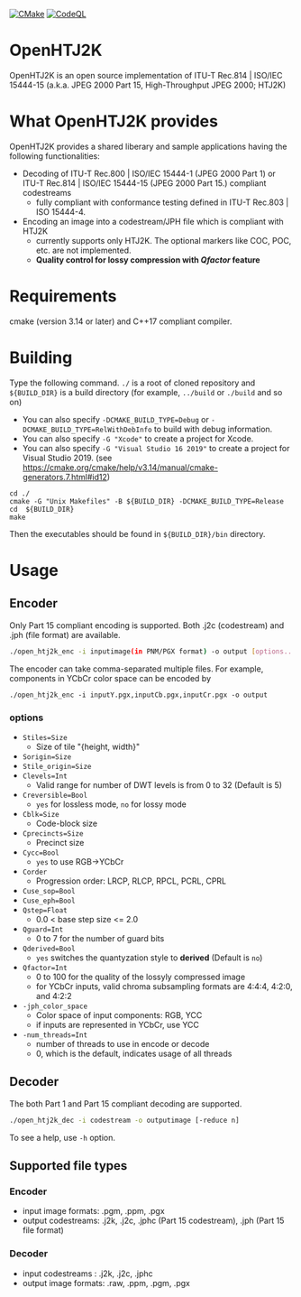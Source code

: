 [![CMake](https://github.com/osamu620/OpenHTJ2K/actions/workflows/cmake.yml/badge.svg?branch=main)](https://github.com/osamu620/OpenHTJ2K/actions/workflows/cmake.yml)
[![CodeQL](https://github.com/osamu620/OpenHTJ2K/actions/workflows/codeql-analysis.yml/badge.svg)](https://github.com/osamu620/OpenHTJ2K/actions/workflows/codeql-analysis.yml)
# OpenHTJ2K
OpenHTJ2K is an open source implementation of ITU-T Rec.814 | ISO/IEC 15444-15 (a.k.a. JPEG 2000 Part 15, High-Throughput JPEG 2000; HTJ2K)

# What OpenHTJ2K provides
OpenHTJ2K provides a shared liberary and sample applications having the following functionalities:
- Decoding of ITU-T Rec.800 | ISO/IEC 15444-1 (JPEG 2000 Part 1) or ITU-T Rec.814 | ISO/IEC 15444-15 (JPEG 2000 Part 15.) compliant codestreams
  - fully compliant with conformance testing defined in ITU-T Rec.803 | ISO 15444-4.
- Encoding an image into a codestream/JPH file which is compliant with HTJ2K
  - currently supports only HTJ2K. The optional markers like COC, POC, etc. are not implemented.
  - **Quality control for lossy compression with ***Qfactor*** feature** 

# Requirements
cmake (version 3.14 or later) and C++17 compliant compiler.

# Building
Type the following command. `./` is a root of cloned repository and `${BUILD_DIR}` is a build directory (for example, `../build` or `./build` and so on)

- You can also specify `-DCMAKE_BUILD_TYPE=Debug` or `-DCMAKE_BUILD_TYPE=RelWithDebInfo` to build with debug information.
- You can also specify `-G "Xcode"` to create a project for Xcode.
- You can also specify `-G "Visual Studio 16 2019"` to create a project for Visual Studio 2019.
(see https://cmake.org/cmake/help/v3.14/manual/cmake-generators.7.html#id12)

```
cd ./
cmake -G "Unix Makefiles" -B ${BUILD_DIR} -DCMAKE_BUILD_TYPE=Release
cd  ${BUILD_DIR}
make
```

Then the executables should be found in `${BUILD_DIR}/bin` directory.

# Usage
## Encoder
Only Part 15 compliant encoding is supported. Both .j2c (codestream) and .jph (file format) are available. 
```bash
./open_htj2k_enc -i inputimage(in PNM/PGX format) -o output [options...]
```
The encoder can take comma-separated multiple files. For example, components in YCbCr color space can be encoded by
```
./open_htj2k_enc -i inputY.pgx,inputCb.pgx,inputCr.pgx -o output 
```

### options
- `Stiles=Size`
  - Size of tile "{height, width}"
- `Sorigin=Size`
- `Stile_origin=Size`
- `Clevels=Int`
  - Valid range for number of DWT levels is from 0 to 32 (Default is 5)
- `Creversible=Bool`
  - `yes` for lossless mode, `no` for lossy mode
- `Cblk=Size`
  - Code-block size
- `Cprecincts=Size`
  - Precinct size
- `Cycc=Bool`
  - `yes` to use RGB->YCbCr
- `Corder`
  - Progression order: LRCP, RLCP, RPCL, PCRL, CPRL
- `Cuse_sop=Bool`
- `Cuse_eph=Bool`
- `Qstep=Float`
  - 0.0 < base step size <= 2.0
- `Qguard=Int`
  - 0 to 7 for the number of guard bits 
- `Qderived=Bool`
  - `yes` switches the quantyzation style to **derived** (Default is `no`)
- `Qfactor=Int`
  - 0 to 100 for the quality of the lossyly compressed image
  - for YCbCr inputs, valid chroma subsampling formats are 4:4:4, 4:2:0, and 4:2:2
- `-jph_color_space`
  - Color space of input components: RGB, YCC
  - if inputs are represented in YCbCr, use YCC
- `-num_threads=Int`
  - number of threads to use in encode or decode
  - 0, which is the default, indicates usage of all threads

## Decoder
The both Part 1 and Part 15 compliant decoding are supported.
```bash
./open_htj2k_dec -i codestream -o outputimage [-reduce n]
```
To see a help, use `-h` option.

## Supported file types
### Encoder
- input image formats: .pgm, .ppm, .pgx
- output codestreams: .j2k, .j2c, .jphc (Part 15 codestream), .jph (Part 15 file format)
### Decoder
- input codestreams : .j2k, .j2c, .jphc
- output image formats: .raw, .ppm, .pgm, .pgx
